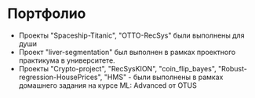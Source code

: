 # Портфолио
- Проекты "Spaceship-Titanic", "OTTO-RecSys" были выполнены для души
- Проект "liver-segmentation" был выполнен в рамках проектного практикума в университете.
- Проекты "Crypto-project", "RecSysKION", "coin_flip_bayes", "Robust-regression-HousePrices", "HMS" - были выполнены в рамках домашнего задания на курсе ML: Advanced от OTUS

